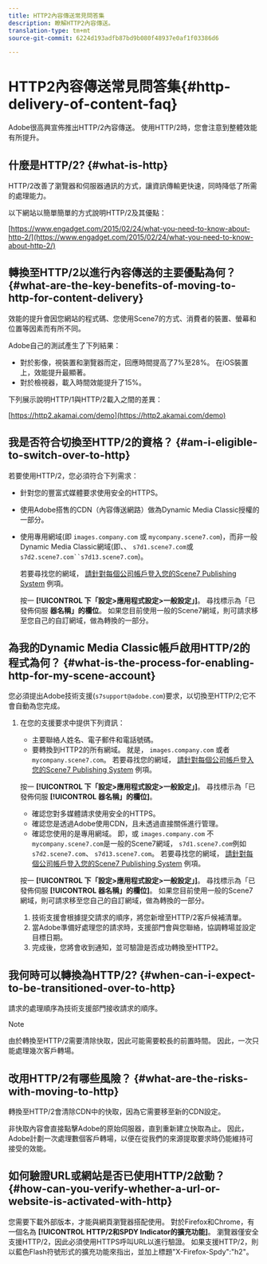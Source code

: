 ```yaml
---
title: HTTP2內容傳送常見問答集
description: 瞭解HTTP2內容傳送。
translation-type: tm+mt
source-git-commit: 6224d193adfb87bd9b080f48937e0af1f03386d6

---
```



# HTTP2內容傳送常見問答集{#http-delivery-of-content-faq}

Adobe很高興宣佈推出HTTP/2內容傳送。 使用HTTP/2時，您會注意到整體效能有所提升。

## 什麼是HTTP/2? {#what-is-http}

HTTP/2改善了瀏覽器和伺服器通訊的方式，讓資訊傳輸更快速，同時降低了所需的處理能力。

以下網站以簡單簡單的方式說明HTTP/2及其優點：

[https://www.engadget.com/2015/02/24/what-you-need-to-know-about-http-2/](https://www.engadget.com/2015/02/24/what-you-need-to-know-about-http-2/)

## 轉換至HTTP/2以進行內容傳送的主要優點為何？ {#what-are-the-key-benefits-of-moving-to-http-for-content-delivery}

效能的提升會因您網站的程式碼、您使用Scene7的方式、消費者的裝置、螢幕和位置等因素而有所不同。

Adobe自己的測試產生了下列結果：

* 對於影像，視裝置和瀏覽器而定，回應時間提高了7%至28%。 在iOS裝置上，效能提升最顯著。
* 對於檢視器，載入時間效能提升了15%。

下列展示說明HTTP/1與HTTP/2載入之間的差異：

[https://http2.akamai.com/demo](https://http2.akamai.com/demo)

## 我是否符合切換至HTTP/2的資格？ {#am-i-eligible-to-switch-over-to-http}

若要使用HTTP/2，您必須符合下列需求：

* 針對您的豐富式媒體要求使用安全的HTTPS。
* 使用Adobe搭售的CDN（內容傳送網路）做為Dynamic Media Classic授權的一部分。
* 使用專用網域(即 `images.company.com` 或 `mycompany.scene7.com`)，而非一般Dynamic Media Classic網域(即、、 `s7d1.scene7.com`或 `s7d2.scene7.com``s7d13.scene7.com`)。

   若要尋找您的網域， [請針對每個公司帳戶登入您的Scene7 Publishing System](https://www.adobe.com/marketing-cloud/experience-manager/scene7-login.html) 例項。

   按一 **[!UICONTROL 下「設定>應用程式設定>一般設定」]**。 尋找標示為「已發佈伺服 **器名稱」的欄位**。 如果您目前使用一般的Scene7網域，則可請求移至您自己的自訂網域，做為轉換的一部分。

## 為我的Dynamic Media Classic帳戶啟用HTTP/2的程式為何？ {#what-is-the-process-for-enabling-http-for-my-scene-account}

您必須提出Adobe技術支援(`s7support@adobe.com`)要求，以切換至HTTP/2;它不會自動為您完成。

1. 在您的支援要求中提供下列資訊：

   * 主要聯絡人姓名、電子郵件和電話號碼。
   * 要轉換到HTTP2的所有網域。 就是， `images.company.com` 或者 `mycompany.scene7.com`。
   若要尋找您的網域， [請針對每個公司帳戶登入您的Scene7 Publishing System](https://www.adobe.com/marketing-cloud/experience-manager/scene7-login.html) 例項。

   按一 **[!UICONTROL 下「設定>應用程式設定>一般設定」]**。 尋找標示為「已發佈伺服 **[!UICONTROL 器名稱」的欄位]**。

   * 確認您對多媒體請求使用安全的HTTPS。
   * 確認您是透過Adobe使用CDN，且未透過直接關係進行管理。
   * 確認您使用的是專用網域。 即，或 `images.company.com` 不 `mycompany.scene7.com`是一般的Scene7網域， `s7d1.scene7.com`例如 `s7d2.scene7.com`、 `s7d13.scene7.com`。
   若要尋找您的網域， [請針對每個公司帳戶登入您的Scene7 Publishing System](https://www.adobe.com/marketing-cloud/experience-manager/scene7-login.html) 例項。

   按一 **[!UICONTROL 下「設定>應用程式設定>一般設定」]**。 尋找標示為「已發佈伺服 **[!UICONTROL 器名稱」的欄位]**。 如果您目前使用一般的Scene7網域，則可請求移至您自己的自訂網域，做為轉換的一部分。

   1. 技術支援會根據提交請求的順序，將您新增至HTTP/2客戶候補清單。
   1. 當Adobe準備好處理您的請求時，支援部門會與您聯絡，協調轉場並設定目標日期。
   1. 完成後，您將會收到通知，並可驗證是否成功轉換至HTTP2。



## 我何時可以轉換為HTTP/2? {#when-can-i-expect-to-be-transitioned-over-to-http}

請求的處理順序為技術支援部門接收請求的順序。

>[!NOTE]
>
>由於轉換至HTTP/2需要清除快取，因此可能需要較長的前置時間。 因此，一次只能處理幾次客戶轉場。

## 改用HTTP/2有哪些風險？ {#what-are-the-risks-with-moving-to-http}

轉換至HTTP/2會清除CDN中的快取，因為它需要移至新的CDN設定。

非快取內容會直接點擊Adobe的原始伺服器，直到重新建立快取為止。 因此，Adobe計劃一次處理數個客戶轉場，以便在從我們的來源提取要求時仍能維持可接受的效能。

## 如何驗證URL或網站是否已使用HTTP/2啟動？ {#how-can-you-verify-whether-a-url-or-website-is-activated-with-http}

您需要下載外部版本，才能與網頁瀏覽器搭配使用。 對於Firefox和Chrome，有一個名為 **[!UICONTROL HTTP/2和SPDY Indicator的擴充功能]**。 瀏覽器僅安全支援HTTP/2，因此必須使用HTTPS呼叫URL以進行驗證。 如果支援HTTP/2，則以藍色Flash符號形式的擴充功能來指出，並加上標題&quot;X-Firefox-Spdy&quot;:&quot;h2&quot;。
